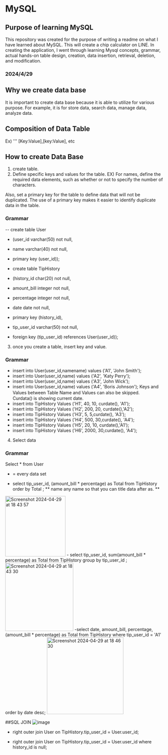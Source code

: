 # MySQL
## Purpose of learning MySQL
This repository was created for the purpose of writing a readme on what I have learned about MySQL.
This will create a chip calculator on LINE. In creating the application, I went through learning Mysql concepts, grammar, actual hands-on table design, creation, data insertion, retrieval, deletion, and modification.
### 2024/4/29
## Why we create data base
It is important to create data base because it is able to utilize for various purpose. For example, it is for store data, search data, manage data, analyze data.
## Composition of Data Table
Ex)
'''
[Key:Value],[key:Value], etc

## How to create Data Base
1. create table.
2. Define specific keys and values for the table.
EX)
For names, define the required data elements, such as whether or not to specify the number of characters.

Also, set a primary key for the table to define data that will not be duplicated. The use of a primary key makes it easier to identify duplicate data in the table.
### Grammar
-- create table User
- (user_id varchar(50) not null,
- name varchar(40) not null,
- primary key (user_id));

- create table TipHistory
- (history_id char(20) not null,
- amount_bill integer not null,
- percentage integer not null,
- date date not null,
- primary key (history_id),
- tip_user_id varchar(50) not null,
- foreign key (tip_user_id) references User(user_id));

3. once you create a table, insert key and value.
### Grammar
- insert into User(user_id,namename) values ('A1', 'John Smith');
- insert into User(user_id,name) values ('A2', 'Katy Perry');
- insert into User(user_id,name) values ('A3', 'John Wick');
- insert into User(user_id,name) values ('A4', 'Boris Johnson');
Keys and Values between Table Name and Values can also be skipped.　Curdata() is showing current date.
- insert into TipHistory Values ('H1', 40, 10, curdate(), 'A1');
- insert into TipHistory Values ('H2', 200, 20, curdate(),'A2');
- insert into TipHistory Values ('H3', 5, 5,curdate(), 'A3');
- insert into TipHistory Values ('H4', 500, 30,curdate(), 'A4');
- insert into TipHistory Values ('H5', 20, 10, curdate(),'A1');
- insert into TipHistory Values ('H6', 2000, 30,curdate(), 'A4');

4. Select data
### Grammar
Select * from User
* = every data set

- select tip_user_id, (amount_bill * percentage) as Total from TipHistory order by Total ;
** name any name so that you can title data after as. **
<img width="192" alt="Screenshot 2024-04-29 at 18 43 57" src="https://github.com/SHOTAiiMURA/MySQL/assets/91776514/53327c76-f9fd-4116-8c32-6dcab598f788">
- select tip_user_id, sum(amount_bill * percentage) as Total from TipHistory group by tip_user_id ;
<img width="217" alt="Screenshot 2024-04-29 at 18 43 30" src="https://github.com/SHOTAiiMURA/MySQL/assets/91776514/17aeda3b-8ada-4766-b687-f281a5b25d46">
-select date, amount_bill, percentage, (amount_bill * percentage) as Total from TipHistory where tip_user_id = 'A1' order by date desc;
<img width="244" alt="Screenshot 2024-04-29 at 18 46 30" src="https://github.com/SHOTAiiMURA/MySQL/assets/91776514/6c55a508-e619-47e6-9a8d-3b57263578ac">

##SQL JOIN
![image](https://github.com/SHOTAiiMURA/MySQL/assets/91776514/75ba4d1b-9aa7-4c9e-aed2-2efd2acf33c3)

- right outer join User on TipHistory.tip_user_id = User.user_id;


- right outer join User on TipHistory.tip_user_id = User.user_id where history_id is null;
